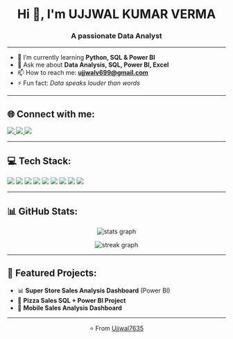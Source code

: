 <h1 align="center">Hi 👋, I'm UJJWAL KUMAR VERMA</h1>
<h3 align="center">A passionate Data Analyst</h3>

---

- 🌱 I’m currently learning **Python, SQL & Power BI**
- 💬 Ask me about **Data Analysis, SQL, Power BI, Excel**
- 📫 How to reach me: **ujjwalv699@gmail.com**
- ⚡ Fun fact: *Data speaks louder than words*

---

## 🌐 Connect with me:
<p align="left">
<a href="https://linkedin.com/in/your-linkedin-id" target="blank">
<img src="https://img.shields.io/badge/-LinkedIn-%230077B5?style=for-the-badge&logo=linkedin&logoColor=white" />
</a>
<a href="mailto:ujjwalv699@gmail.com" target="blank">
<img src="https://img.shields.io/badge/-Gmail-D14836?style=for-the-badge&logo=gmail&logoColor=white" />
</a>
<a href="https://github.com/Ujjwal7635" target="blank">
<img src="https://img.shields.io/badge/-GitHub-181717?style=for-the-badge&logo=github&logoColor=white" />
</a>
</p>

---

## 💻 Tech Stack:
<p align="left">
<img src="https://img.shields.io/badge/Python-3776AB?style=for-the-badge&logo=python&logoColor=white" />
<img src="https://img.shields.io/badge/SQL-336791?style=for-the-badge&logo=postgresql&logoColor=white" />
<img src="https://img.shields.io/badge/PowerBI-F2C811?style=for-the-badge&logo=powerbi&logoColor=black" />
<img src="https://img.shields.io/badge/Excel-217346?style=for-the-badge&logo=microsoft-excel&logoColor=white" />
<img src="https://img.shields.io/badge/Pandas-150458?style=for-the-badge&logo=pandas&logoColor=white" />
<img src="https://img.shields.io/badge/Numpy-013243?style=for-the-badge&logo=numpy&logoColor=white" />
<img src="https://img.shields.io/badge/Matplotlib-11557c?style=for-the-badge&logo=plotly&logoColor=white" />
<img src="https://img.shields.io/badge/Git-F05032?style=for-the-badge&logo=git&logoColor=white" />
<img src="https://img.shields.io/badge/GitHub-181717?style=for-the-badge&logo=github&logoColor=white" />
</p>

---

## 📊 GitHub Stats:
<p align="center">
<img src="https://github-readme-stats.vercel.app/api?username=Ujjwal7635&show_icons=true&theme=radical" alt="stats graph" />
</p>

<p align="center">
<img src="https://github-readme-streak-stats.herokuapp.com/?user=Ujjwal7635&theme=radical" alt="streak graph" />
</p>

---

## 🚀 Featured Projects:
- 📊 **Super Store Sales Analysis Dashboard** (Power BI)  
- 🍕 **Pizza Sales SQL + Power BI Project**  
- 📱 **Mobile Sales Analysis Dashboard**

---

<p align="center">
⭐️ From <a href="https://github.com/Ujjwal7635">Ujjwal7635</a>
</p>
